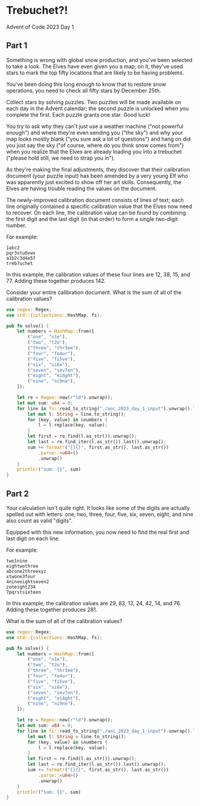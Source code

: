 
# Trebuchet?!
Advent of Code 2023 Day 1

## Part 1


Something is wrong with global snow production, and you've been selected to take a look. The Elves have even given you a map; on it, 
they've used stars to mark the top fifty locations that are likely to be having problems.

You've been doing this long enough to know that to restore snow operations, you need to check all fifty stars by December 25th.

Collect stars by solving puzzles. Two puzzles will be made available on each day in the Advent calendar; the second puzzle is unlocked when you complete the first.
Each puzzle grants one star. Good luck!

You try to ask why they can't just use a weather machine ("not powerful enough") and where they're even sending you ("the sky") and why your map looks mostly blank 
("you sure ask a lot of questions") and hang on did you just say the sky ("of course, where do you think snow comes from") 
when you realize that the Elves are already loading you into a trebuchet ("please hold still, we need to strap you in").

As they're making the final adjustments, they discover that their calibration document 
(your puzzle input) has been amended by a very young Elf who was apparently just excited to show off her art skills. 
Consequently, the Elves are having trouble reading the values on the document.

The newly-improved calibration document consists of lines of text; each line originally contained a specific calibration value that the Elves now need to recover. 
On each line, the calibration value can be found by combining the first digit and the last digit (in that order) to form a single two-digit number.

For example:

```text
1abc2
pqr3stu8vwx
a1b2c3d4e5f
treb7uchet
```

In this example, the calibration values of these four lines are 12, 38, 15, and 77. Adding these together produces 142.

Consider your entire calibration document. What is the sum of all of the calibration values?


```rust
use regex::Regex;
use std::{collections::HashMap, fs};

pub fn solve() {
    let numbers = HashMap::from([
        ("one", "o1e"),
        ("two", "t2o"),
        ("three", "thr3ee"),
        ("four", "fo4ur"),
        ("five", "fi5ve"),
        ("six", "si6x"),
        ("seven", "sev7en"),
        ("eight", "ei8ght"),
        ("nine", "ni9ne"),
    ]);

    let re = Regex::new(r"\d").unwrap();
    let mut sum: u64 = 0;
    for line in fs::read_to_string("./aoc_2023_day_1_input").unwrap().lines() {
        let mut l: String = line.to_string();
        for (key, value) in &numbers {
            l = l.replace(key, value);
        }
        let first = re.find(l.as_str()).unwrap();
        let last = re.find_iter(l.as_str()).last().unwrap();
        sum += format!("{}{}", first.as_str(), last.as_str())
            .parse::<u64>()
            .unwrap()
    }
    println!("sum: {}", sum)
}
```

## Part 2

Your calculation isn't quite right. It looks like some of the digits are actually spelled out with letters: 
one, two, three, four, five, six, seven, eight, and nine 
also count as valid "digits".

Equipped with this new information, you now need to find the real first and last digit on each line. 

For example:

```text
two1nine
eightwothree
abcone2threexyz
xtwone3four
4nineeightseven2
zoneight234
7pqrstsixteen
```

In this example, the calibration values are 29, 83, 13, 24, 42, 14, and 76. Adding these together produces 281.

What is the sum of all of the calibration values?

```rust
use regex::Regex;
use std::{collections::HashMap, fs};

pub fn solve() {
    let numbers = HashMap::from([
        ("one", "o1e"),
        ("two", "t2o"),
        ("three", "thr3ee"),
        ("four", "fo4ur"),
        ("five", "fi5ve"),
        ("six", "si6x"),
        ("seven", "sev7en"),
        ("eight", "ei8ght"),
        ("nine", "ni9ne"),
    ]);

    let re = Regex::new(r"\d").unwrap();
    let mut sum: u64 = 0;
    for line in fs::read_to_string("./aoc_2023_day_1_input").unwrap().lines() {
        let mut l: String = line.to_string();
        for (key, value) in &numbers {
            l = l.replace(key, value);
        }
        let first = re.find(l.as_str()).unwrap();
        let last = re.find_iter(l.as_str()).last().unwrap();
        sum += format!("{}{}", first.as_str(), last.as_str())
            .parse::<u64>()
            .unwrap()
    }
    println!("sum: {}", sum)
}
```
